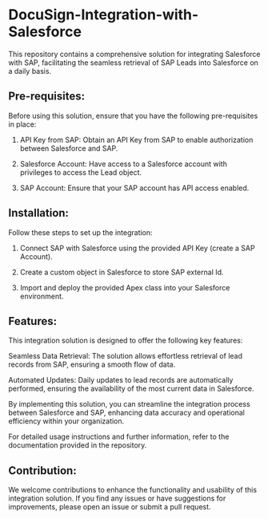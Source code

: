 # DocuSign-Integration-with-Salesforce

This repository contains a comprehensive solution for integrating Salesforce with SAP, facilitating the seamless retrieval of SAP Leads into Salesforce on a daily basis.

## Pre-requisites:

Before using this solution, ensure that you have the following pre-requisites in place:

1. API Key from SAP: Obtain an API Key from SAP to enable authorization between Salesforce and SAP.

2. Salesforce Account: Have access to a Salesforce account with privileges to access the Lead object.

3. SAP Account: Ensure that your SAP account has API access enabled.

## Installation:

Follow these steps to set up the integration:

1. Connect SAP with Salesforce using the provided API Key (create a SAP Account).

2. Create a custom object in Salesforce to store SAP external Id.

3. Import and deploy the provided Apex class into your Salesforce environment.

## Features:

This integration solution is designed to offer the following key features:

Seamless Data Retrieval: The solution allows effortless retrieval of lead records from SAP, ensuring a smooth flow of data.

Automated Updates: Daily updates to lead records are automatically performed, ensuring the availability of the most current data in Salesforce.

By implementing this solution, you can streamline the integration process between Salesforce and SAP, enhancing data accuracy and operational efficiency within your organization.

For detailed usage instructions and further information, refer to the documentation provided in the repository.

## Contribution:

We welcome contributions to enhance the functionality and usability of this integration solution. If you find any issues or have suggestions for improvements, please open an issue or submit a pull request.
